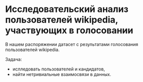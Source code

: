 # Исследовательский анализ пользователей wikipedia, участвующих в голосовании

В нашем распоряжении датасет с результатами голосования пользователей wikipedia.

Задача:
- ислледовать пользователей и кандидатов,
- найти нетривиальные взаимосвязи в данных.
